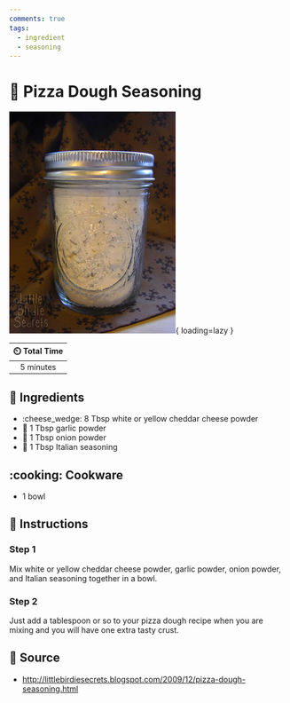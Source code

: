 ```yaml
---
comments: true
tags:
  - ingredient
  - seasoning
---
```

# :pizza: Pizza Dough Seasoning

![Pizza Dough Seasoning][1]{ loading=lazy }

| :timer_clock: Total Time |
|:-----------------------: |
| 5 minutes |

## :salt: Ingredients

- :cheese_wedge: 8 Tbsp white or yellow cheddar cheese powder
- :garlic: 1 Tbsp garlic powder
- :onion: 1 Tbsp onion powder
- :herb: 1 Tbsp Italian seasoning

## :cooking: Cookware

- 1 bowl

## :pencil: Instructions

### Step 1

Mix white or yellow cheddar cheese powder, garlic powder, onion powder, and Italian seasoning together in a bowl.

### Step 2

Just add a tablespoon or so to your pizza dough recipe when you are mixing and you will have one extra tasty crust.

## :link: Source

- <http://littlebirdiesecrets.blogspot.com/2009/12/pizza-dough-seasoning.html>

[1]: <../../assets/images/pizza-dough-seasoning.jpg>
